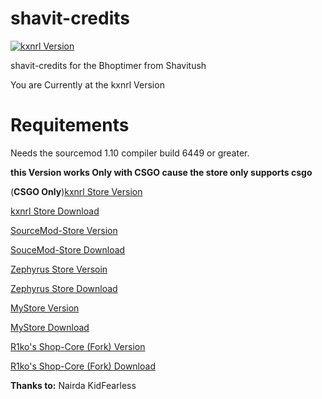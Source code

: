 # shavit-credits
[![kxnrl Version](https://github.com/SaengerItsWar/shavit-credits/workflows/kxnrl%20Version/badge.svg)](https://github.com/SaengerItsWar/shavit-credits/actions/workflows/kxnrl.yml)

shavit-credits for the Bhoptimer from Shavitush

You are Currently at the kxnrl Version

# **Requitements**
Needs the sourcemod 1.10 compiler build 6449 or greater.

**this Version works Only with CSGO cause the store only supports csgo**

(**CSGO Only**)[kxnrl Store Version](https://github.com/SaengerItsWar/shavit-credits/tree/kxnrl) 

[kxnrl Store Download](https://build.kxnrl.com/Store/)

[SourceMod-Store Version](https://github.com/SaengerItsWar/shavit-credits/tree/store)

[SouceMod-Store Download](https://github.com/SourceMod-Store/Sourcemod-Store)

[Zephyrus Store Versoin](https://github.com/SaengerItsWar/shavit-credits/tree/master)

[Zephyrus Store Download](https://forums.alliedmods.net/showthread.php?t=276677)

[MyStore Version](https://github.com/SaengerItsWar/shavit-credits/tree/mystore)

[MyStore Download](https://github.com/shanapu/MyStore)

[R1ko's Shop-Core (Fork) Version](https://github.com/SaengerItsWar/shavit-credits/tree/R1ko-Shop-Core-Fork)

[R1ko's Shop-Core (Fork) Download](https://github.com/FD-Forks/Shop-Core)

**Thanks to:**
Nairda
KidFearless
